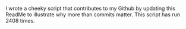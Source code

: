I wrote a cheeky script that contributes to my Github by updating this ReadMe to illustrate why more than commits matter. This script has run 2408 times.